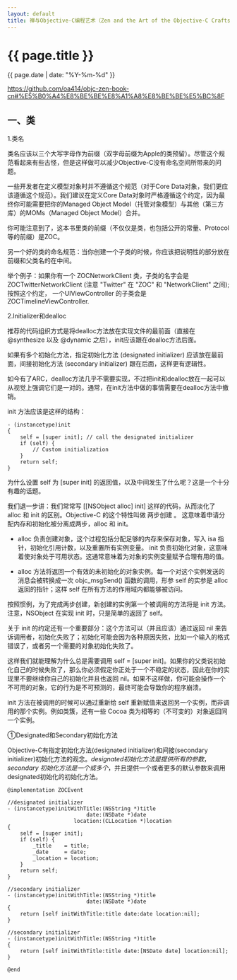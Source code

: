 ```yaml
---
layout: default
title: 禅与Objective-C编程艺术（Zen and the Art of the Objective-C Craftsmanship）学习总结（二）
---
```

{{ page.title }}
=============
{{ page.date | date: "%Y-%m-%d" }}

https://github.com/oa414/objc-zen-book-cn#%E5%B0%A4%E8%BE%BE%E8%A1%A8%E8%BE%BE%E5%BC%8F

一、类
-------------

1.类名

类名应该以三个大写字母作为前缀（双字母前缀为Apple的类预留）。尽管这个规范看起来有些古怪，但是这样做可以减少Objective-C没有命名空间所带来的问题。

一些开发者在定义模型对象时并不遵循这个规范（对于Core Data对象，我们更应该遵循这个规范）。我们建议在定义Core Data对象时严格遵循这个约定，因为最终你可能需要把你的Managed Object Model（托管对象模型）与其他（第三方库）的MOMs（Managed Object Model）合并。

你可能注意到了，这本书里类的前缀（不仅仅是类，也包括公开的常量、Protocol等的前缀）是ZOC。

另一个好的类的命名规范：当你创建一个子类的时候，你应该把说明性的部分放在前缀和父类名的在中间。

举个例子：如果你有一个 ZOCNetworkClient 类，子类的名字会是ZOCTwitterNetworkClient (注意 "Twitter" 在 "ZOC" 和 "NetworkClient" 之间); 按照这个约定， 一个UIViewController 的子类会是 ZOCTimelineViewController.

2.Initializer和dealloc

推荐的代码组织方式是将dealloc方法放在实现文件的最前面（直接在 @synthesize 以及 @dynamic 之后），init应该跟在dealloc方法后面。

如果有多个初始化方法，指定初始化方法 (designated initializer) 应该放在最前面，间接初始化方法 (secondary initializer) 跟在后面，这样更有逻辑性。

如今有了ARC，dealloc方法几乎不需要实现，不过把init和dealloc放在一起可以从视觉上强调它们是一对的。通常，在init方法中做的事情需要在dealloc方法中撤销。

init 方法应该是这样的结构：

	- (instancetype)init
	{
	    self = [super init]; // call the designated initializer
	    if (self) {
	        // Custom initialization
	    }
	    return self;
	}

为什么设置 self 为 [super init] 的返回值，以及中间发生了什么呢？这是一个十分有趣的话题。

我们退一步讲：我们常常写 [[NSObject alloc] init] 这样的代码，从而淡化了 alloc 和 init 的区别。Objective-C 的这个特性叫做 两步创建 。 这意味着申请分配内存和初始化被分离成两步，alloc 和 init。

*   alloc 负责创建对象，这个过程包括分配足够的内存来保存对象，写入 isa 指针，初始化引用计数，以及重置所有实例变量。
init 负责初始化对象，这意味着使对象处于可用状态。这通常意味着为对象的实例变量赋予合理有用的值。

*   alloc 方法将返回一个有效的未初始化的对象实例。每一个对这个实例发送的消息会被转换成一次 objc_msgSend() 函数的调用，形参 self 的实参是 alloc 返回的指针；这样 self 在所有方法的作用域内都能够被访问。

按照惯例，为了完成两步创建，新创建的实例第一个被调用的方法将是 init 方法。注意，NSObject 在实现 init 时，只是简单的返回了 self。

关于 init 的约定还有一个重要部分：这个方法可以（并且应该）通过返回 nil 来告诉调用者，初始化失败了；初始化可能会因为各种原因失败，比如一个输入的格式错误了，或者另一个需要的对象初始化失败了。

这样我们就能理解为什么总是需要调用 self = [super init]。如果你的父类说初始化自己的时候失败了，那么你必须假定你正处于一个不稳定的状态，因此在你的实现里不要继续你自己的初始化并且也返回 nil。如果不这样做，你可能会操作一个不可用的对象，它的行为是不可预测的，最终可能会导致你的程序崩溃。

init 方法在被调用的时候可以通过重新给 self 重新赋值来返回另一个实例，而非调用的那个实例。例如类簇，还有一些 Cocoa 类为相等的（不可变的）对象返回同一个实例。

①Designated和Secondary初始化方法

Objective-C有指定初始化方法(designated initializer)和间接(secondary initializer)初始化方法的观念。*designated初始化方法是提供所有的参数*，*secondary 初始化方法是一个或多个*，并且提供一个或者更多的默认参数来调用designated初始化的初始化方法。

	@implementation ZOCEvent

    //designated initializer
	- (instancetype)initWithTitle:(NSString *)title
	                         date:(NSDate *)date
	                     location:(CLLocation *)location
	{
	    self = [super init];
	    if (self) {
	        _title    = title;
	        _date     = date;
	        _location = location;
	    }
	    return self;
	}

    //secondary initializer
	- (instancetype)initWithTitle:(NSString *)title
	                         date:(NSDate *)date
	{
	    return [self initWithTitle:title date:date location:nil];
	}

    //secondary initializer
	- (instancetype)initWithTitle:(NSString *)title
	{
	    return [self initWithTitle:title date:[NSDate date] location:nil];
	}

	@end